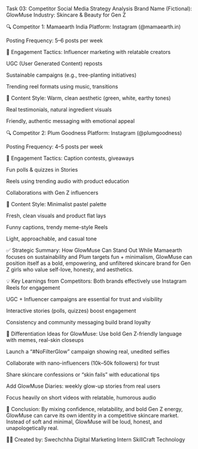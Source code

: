  Task 03: Competitor Social Media Strategy Analysis
Brand Name (Fictional): GlowMuse
Industry: Skincare & Beauty for Gen Z

🔍 Competitor 1: Mamaearth India
Platform: Instagram (@mamaearth.in)

Posting Frequency: 5–6 posts per week

📌 Engagement Tactics:
Influencer marketing with relatable creators

UGC (User Generated Content) reposts

Sustainable campaigns (e.g., tree-planting initiatives)

Trending reel formats using music, transitions

🎨 Content Style:
Warm, clean aesthetic (green, white, earthy tones)

Real testimonials, natural ingredient visuals

Friendly, authentic messaging with emotional appeal

🔍 Competitor 2: Plum Goodness
Platform: Instagram (@plumgoodness)

Posting Frequency: 4–5 posts per week

📌 Engagement Tactics:
Caption contests, giveaways

Fun polls & quizzes in Stories

Reels using trending audio with product education

Collaborations with Gen Z influencers

🎨 Content Style:
Minimalist pastel palette

Fresh, clean visuals and product flat lays

Funny captions, trendy meme-style Reels

Light, approachable, and casual tone

✅ Strategic Summary: How GlowMuse Can Stand Out
While Mamaearth focuses on sustainability and Plum targets fun + minimalism, GlowMuse can position itself as a bold, empowering, and unfiltered skincare brand for Gen Z girls who value self-love, honesty, and aesthetics.

💡 Key Learnings from Competitors:
Both brands effectively use Instagram Reels for engagement

UGC + Influencer campaigns are essential for trust and visibility

Interactive stories (polls, quizzes) boost engagement

Consistency and community messaging build brand loyalty

🚀 Differentiation Ideas for GlowMuse:
Use bold Gen Z-friendly language with memes, real-skin closeups

Launch a “#NoFilterGlow” campaign showing real, unedited selfies

Collaborate with nano-influencers (10k–50k followers) for trust

Share skincare confessions or “skin fails” with educational tips

Add GlowMuse Diaries: weekly glow-up stories from real users

Focus heavily on short videos with relatable, humorous audio

📌 Conclusion:
By mixing confidence, relatability, and bold Gen Z energy, GlowMuse can carve its own identity in a competitive skincare market. Instead of soft and minimal, GlowMuse will be loud, honest, and unapologetically real.

👩‍💻 Created by:
Swechchha
Digital Marketing Intern
SkillCraft Technology
